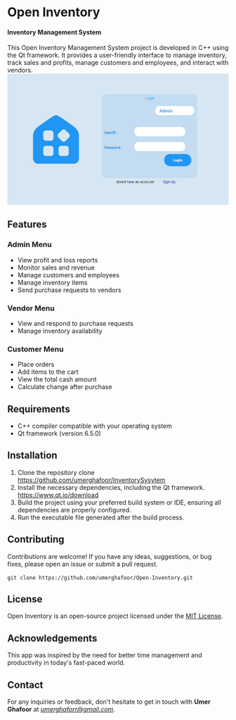 # Open Inventory
#### Inventory Management System
This Open Inventory Management System project is developed in C++ using the Qt framework. It provides a user-friendly interface to manage inventory, track sales and profits, manage customers and employees, and interact with vendors.
![Preview](preview.png)

## Features
### Admin Menu
- View profit and loss reports
- Monitor sales and revenue
- Manage customers and employees
- Manage inventory items
- Send purchase requests to vendors
### Vendor Menu
- View and respond to purchase requests
- Manage inventory availability
### Customer Menu
- Place orders
- Add items to the cart
- View the total cash amount
- Calculate change after purchase
## Requirements
- C++ compiler compatible with your operating system
- Qt framework (version 6.5.0)
## Installation
1. Clone the repository clone https://github.com/umerghafoor/InventorySysytem
2. Install the necessary dependencies, including the Qt framework. https://www.qt.io/download
3. Build the project using your preferred build system or IDE, ensuring all dependencies are properly configured.
4. Run the executable file generated after the build process.
## Contributing
Contributions are welcome! If you have any ideas, suggestions, or bug fixes, please open an issue or submit a pull request.
```
git clone https://github.com/umerghafoor/Open-Inventory.git
```
## License
Open Inventory is an open-source project licensed under the [MIT License](LICENSE).
## Acknowledgements
This app was inspired by the need for better time management and productivity in today's fast-paced world.

## Contact
For any inquiries or feedback, don't hesitate to get in touch with **Umer Ghafoor** at *umerghaforr@gmail.com*.

